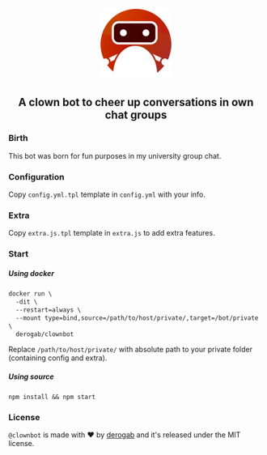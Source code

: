 <p align="center">
  <img src="./assets/icon.png" width="140px">
</p>
<h2 align="center">A clown bot to cheer up conversations in own chat groups</h2>

### Birth
This bot was born for fun purposes in my university group chat. 

### Configuration
Copy `config.yml.tpl` template in `config.yml` with your info.

### Extra
Copy `extra.js.tpl` template in `extra.js` to add extra features.

### Start 
##### Using docker
```
docker run \
  -dit \
  --restart=always \
  --mount type=bind,source=/path/to/host/private/,target=/bot/private \
  derogab/clownbot
```
Replace `/path/to/host/private/` with absolute path to your private folder (containing config and extra).
##### Using source
```
npm install && npm start
```

### License
`@clownbot` is made with ♥  by [derogab](https://github.com/derogab) and it's released under the MIT license.